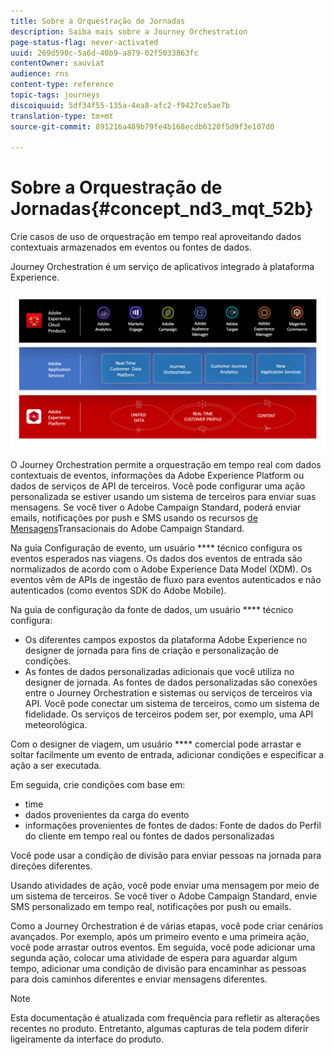 ```yaml
---
title: Sobre a Orquestração de Jornadas
description: Saiba mais sobre a Journey Orchestration
page-status-flag: never-activated
uuid: 269d590c-5a6d-40b9-a879-02f5033863fc
contentOwner: sauviat
audience: rns
content-type: reference
topic-tags: journeys
discoiquuid: 5df34f55-135a-4ea8-afc2-f9427ce5ae7b
translation-type: tm+mt
source-git-commit: 891216a489b79fe4b168ecdb6120f5d9f3e107d0

---
```



# Sobre a Orquestração de Jornadas{#concept_nd3_mqt_52b}

Crie casos de uso de orquestração em tempo real aproveitando dados contextuais armazenados em eventos ou fontes de dados.

Journey Orchestration é um serviço de aplicativos integrado à plataforma Experience.

![](../assets/journeydiagram.png)

O Journey Orchestration permite a orquestração em tempo real com dados contextuais de eventos, informações da Adobe Experience Platform ou dados de serviços de API de terceiros. Você pode configurar uma ação personalizada se estiver usando um sistema de terceiros para enviar suas mensagens. Se você tiver o Adobe Campaign Standard, poderá enviar emails, notificações por push e SMS usando os recursos [de Mensagens](https://docs.adobe.com/content/help/en/campaign-standard/using/communication-channels/transactional-messaging/about-transactional-messaging.html)Transacionais do Adobe Campaign Standard.

Na guia Configuração de evento, um usuário **** técnico configura os eventos esperados nas viagens. Os dados dos eventos de entrada são normalizados de acordo com o Adobe Experience Data Model (XDM). Os eventos vêm de APIs de ingestão de fluxo para eventos autenticados e não autenticados (como eventos SDK do Adobe Mobile).

Na guia de configuração da fonte de dados, um usuário **** técnico configura:

* Os diferentes campos expostos da plataforma Adobe Experience no designer de jornada para fins de criação e personalização de condições.
* As fontes de dados personalizadas adicionais que você utiliza no designer de jornada. As fontes de dados personalizadas são conexões entre o Journey Orchestration e sistemas ou serviços de terceiros via API. Você pode conectar um sistema de terceiros, como um sistema de fidelidade. Os serviços de terceiros podem ser, por exemplo, uma API meteorológica.

Com o designer de viagem, um usuário **** comercial pode arrastar e soltar facilmente um evento de entrada, adicionar condições e especificar a ação a ser executada.

Em seguida, crie condições com base em:

* time
* dados provenientes da carga do evento
* informações provenientes de fontes de dados: Fonte de dados do Perfil do cliente em tempo real ou fontes de dados personalizadas

Você pode usar a condição de divisão para enviar pessoas na jornada para direções diferentes.

Usando atividades de ação, você pode enviar uma mensagem por meio de um sistema de terceiros. Se você tiver o Adobe Campaign Standard, envie SMS personalizado em tempo real, notificações por push ou emails.

Como a Journey Orchestration é de várias etapas, você pode criar cenários avançados. Por exemplo, após um primeiro evento e uma primeira ação, você pode arrastar outros eventos. Em seguida, você pode adicionar uma segunda ação, colocar uma atividade de espera para aguardar algum tempo, adicionar uma condição de divisão para encaminhar as pessoas para dois caminhos diferentes e enviar mensagens diferentes.

>[!NOTE]
>
>Esta documentação é atualizada com frequência para refletir as alterações recentes no produto. Entretanto, algumas capturas de tela podem diferir ligeiramente da interface do produto.
